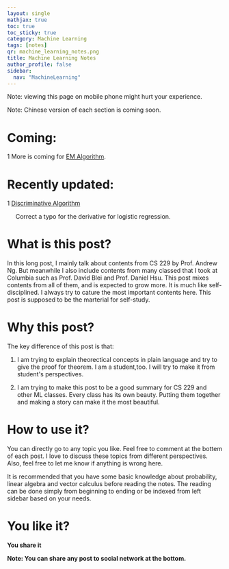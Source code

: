 ```yaml
---
layout: single
mathjax: true
toc: true
toc_sticky: true
category: Machine Learning
tags: [notes]
qr: machine_learning_notes.png
title: Machine Learning Notes
author_profile: false
sidebar:
  nav: "MachineLearning"
---
```


Note: viewing this page on mobile phone might hurt your experience.

Note: Chinese version of each section is coming soon. 

# Coming:

1 More is coming for [EM Algorithm](https://wei2624.github.io/MachineLearning/usv_em/). 

# Recently updated:

1 [Discriminative Algorithm](https://wei2624.github.io/MachineLearning/sv_discriminative_model/)

&nbsp;&nbsp;&nbsp;&nbsp; Correct a typo for the derivative for logistic regression. 

# What is this post?

In this long post, I mainly talk about contents from CS 229 by Prof. Andrew Ng. But meanwhile I also include contents from many classed that I took at Columbia such as Prof. David Blei and Prof. Daniel Hsu. This post mixes contents from all of them, and is expected to grow more. It is much like self-disciplined. I always try to cature the most important contents here. This post is supposed to be the marterial for self-study. 

# Why this post?

The key difference of this post is that:

1) I am trying to explain theorectical concepts in plain language and try to give the proof for theorem. I am a student,too. I will try to make it from student's perspectives. 

2) I am trying to make this post to be a good summary for CS 229 and other ML classes. Every class has its own beauty. Putting them together and making a story can make it the most beautiful. 

# How to use it?

You can directly go to any topic you like. Feel free to comment at the bottem of each post. I love to discuss these topics from different perspectives. Also, feel free to let me know if anything is wrong here. 

It is recommended that you have some basic knowledge about probability, linear algebra and vector calculus before reading the notes. The reading can be done simply from beginning to ending or be indexed from left sidebar based on your needs. 

# You like it? 

**You share it**

**Note: You can share any post to social network at the bottom.**



